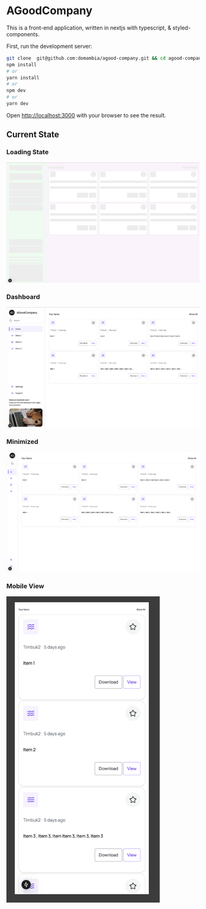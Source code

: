 # AGoodCompany

This is a front-end application, written in nextjs with typescript, & styled-components.

First, run the development server:

```bash
git clone  git@github.com:domambia/agood-company.git && cd agood-company
npm install
# or
yarn install
# or
npm dev
# or
yarn dev
```

Open [http://localhost:3000](http://localhost:3000) with your browser to see the result.

## Current State

### Loading State

<img src="read-assets/loading.png" alt="Loading">

### Dashboard

<img src="read-assets/dashboard.png" alt="Loading">

### Minimized

<img src="read-assets/minimized.png" alt="Loading">

### Mobile View

<img src="read-assets/mobile.png" alt="Loading"  width="400">

